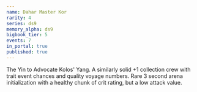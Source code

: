 ```yaml
---
name: Dahar Master Kor
rarity: 4
series: ds9
memory_alpha: ds9
bigbook_tier: 5
events: 7
in_portal: true
published: true
---
```


The Yin to Advocate Kolos' Yang. A similarly solid +1 collection crew with trait event chances and quality voyage numbers. Rare 3 second arena initialization with a healthy chunk of crit rating, but a low attack value.
